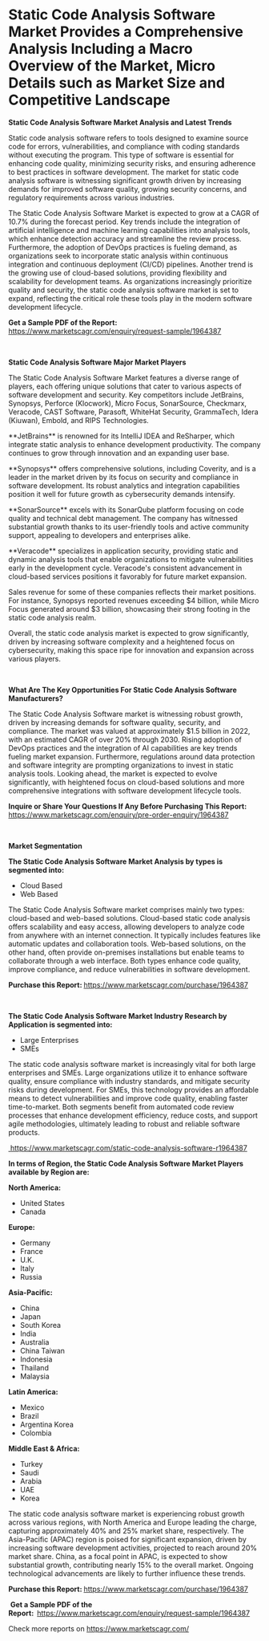 <p><h1>Static Code Analysis Software Market Provides a Comprehensive Analysis Including a Macro Overview of the Market, Micro Details such as Market Size and Competitive Landscape</h1></p><p><strong>Static Code Analysis Software Market Analysis and Latest Trends</strong></p>
<p><p>Static code analysis software refers to tools designed to examine source code for errors, vulnerabilities, and compliance with coding standards without executing the program. This type of software is essential for enhancing code quality, minimizing security risks, and ensuring adherence to best practices in software development. The market for static code analysis software is witnessing significant growth driven by increasing demands for improved software quality, growing security concerns, and regulatory requirements across various industries.</p><p>The Static Code Analysis Software Market is expected to grow at a CAGR of 10.7% during the forecast period. Key trends include the integration of artificial intelligence and machine learning capabilities into analysis tools, which enhance detection accuracy and streamline the review process. Furthermore, the adoption of DevOps practices is fueling demand, as organizations seek to incorporate static analysis within continuous integration and continuous deployment (CI/CD) pipelines. Another trend is the growing use of cloud-based solutions, providing flexibility and scalability for development teams. As organizations increasingly prioritize quality and security, the static code analysis software market is set to expand, reflecting the critical role these tools play in the modern software development lifecycle.</p></p>
<p><strong>Get a Sample PDF of the Report:&nbsp;</strong> <a href="https://www.marketscagr.com/enquiry/request-sample/1964387?utm_campaign=3285&utm_medium=2&utm_source=Github&utm_content=ia&utm_term=09032025&utm_id=static-code-analysis-software">https://www.marketscagr.com/enquiry/request-sample/1964387</a></p>
<p>&nbsp;</p>
<p><strong>Static Code Analysis Software Major Market Players</strong></p>
<p><p>The Static Code Analysis Software Market features a diverse range of players, each offering unique solutions that cater to various aspects of software development and security. Key competitors include JetBrains, Synopsys, Perforce (Klocwork), Micro Focus, SonarSource, Checkmarx, Veracode, CAST Software, Parasoft, WhiteHat Security, GrammaTech, Idera (Kiuwan), Embold, and RIPS Technologies.</p><p>**JetBrains** is renowned for its IntelliJ IDEA and ReSharper, which integrate static analysis to enhance development productivity. The company continues to grow through innovation and an expanding user base.</p><p>**Synopsys** offers comprehensive solutions, including Coverity, and is a leader in the market driven by its focus on security and compliance in software development. Its robust analytics and integration capabilities position it well for future growth as cybersecurity demands intensify.</p><p>**SonarSource** excels with its SonarQube platform focusing on code quality and technical debt management. The company has witnessed substantial growth thanks to its user-friendly tools and active community support, appealing to developers and enterprises alike.</p><p>**Veracode** specializes in application security, providing static and dynamic analysis tools that enable organizations to mitigate vulnerabilities early in the development cycle. Veracode's consistent advancement in cloud-based services positions it favorably for future market expansion.</p><p>Sales revenue for some of these companies reflects their market positions. For instance, Synopsys reported revenues exceeding $4 billion, while Micro Focus generated around $3 billion, showcasing their strong footing in the static code analysis realm. </p><p>Overall, the static code analysis market is expected to grow significantly, driven by increasing software complexity and a heightened focus on cybersecurity, making this space ripe for innovation and expansion across various players.</p></p>
<p>&nbsp;</p>
<p><strong>What Are The Key Opportunities For Static Code Analysis Software Manufacturers?</strong></p>
<p><p>The Static Code Analysis Software market is witnessing robust growth, driven by increasing demands for software quality, security, and compliance. The market was valued at approximately $1.5 billion in 2022, with an estimated CAGR of over 20% through 2030. Rising adoption of DevOps practices and the integration of AI capabilities are key trends fueling market expansion. Furthermore, regulations around data protection and software integrity are prompting organizations to invest in static analysis tools. Looking ahead, the market is expected to evolve significantly, with heightened focus on cloud-based solutions and more comprehensive integrations with software development lifecycle tools.</p></p>
<p><strong>Inquire or Share Your Questions If Any Before Purchasing This Report:</strong> <a href="https://www.marketscagr.com/enquiry/pre-order-enquiry/1964387?utm_campaign=3285&utm_medium=2&utm_source=Github&utm_content=ia&utm_term=09032025&utm_id=static-code-analysis-software">https://www.marketscagr.com/enquiry/pre-order-enquiry/1964387</a></p>
<p>&nbsp;</p>
<p><strong>Market Segmentation</strong></p>
<p><strong>The Static Code Analysis Software Market Analysis by types is segmented into:</strong></p>
<p><ul><li>Cloud Based</li><li>Web Based</li></ul></p>
<p><p>The Static Code Analysis Software market comprises mainly two types: cloud-based and web-based solutions. Cloud-based static code analysis offers scalability and easy access, allowing developers to analyze code from anywhere with an internet connection. It typically includes features like automatic updates and collaboration tools. Web-based solutions, on the other hand, often provide on-premises installations but enable teams to collaborate through a web interface. Both types enhance code quality, improve compliance, and reduce vulnerabilities in software development.</p></p>
<p><strong>Purchase this Report:&nbsp;</strong><a href="https://www.marketscagr.com/purchase/1964387?utm_campaign=3285&utm_medium=2&utm_source=Github&utm_content=ia&utm_term=09032025&utm_id=static-code-analysis-software">https://www.marketscagr.com/purchase/1964387</a></p>
<p>&nbsp;</p>
<p><strong>The Static Code Analysis Software Market Industry Research by Application is segmented into:</strong></p>
<p><ul><li>Large Enterprises</li><li>SMEs</li></ul></p>
<p><p>The static code analysis software market is increasingly vital for both large enterprises and SMEs. Large organizations utilize it to enhance software quality, ensure compliance with industry standards, and mitigate security risks during development. For SMEs, this technology provides an affordable means to detect vulnerabilities and improve code quality, enabling faster time-to-market. Both segments benefit from automated code review processes that enhance development efficiency, reduce costs, and support agile methodologies, ultimately leading to robust and reliable software products.</p></p>
<p><a href="https://www.marketscagr.com/static-code-analysis-software-r1964387?utm_campaign=3285&utm_medium=2&utm_source=Github&utm_content=ia&utm_term=09032025&utm_id=static-code-analysis-software">&nbsp;https://www.marketscagr.com/static-code-analysis-software-r1964387</a></p>
<p><strong>In terms of Region, the Static Code Analysis Software Market Players available by Region are:</strong></p>
<p>
    <p> <strong> North America: </strong>
        <ul>
            <li>United States</li>
            <li>Canada</li>
        </ul>
        </p> 
    <p> <strong> Europe: </strong>
        <ul>
            <li>Germany</li>
            <li>France</li>
            <li>U.K.</li>
            <li>Italy</li>
            <li>Russia</li>
        </ul>
        </p> 
    <p> <strong> Asia-Pacific: </strong>
        <ul>
            <li>China</li>
            <li>Japan</li>
            <li>South Korea</li>
            <li>India</li>
            <li>Australia</li>
            <li>China Taiwan</li>
            <li>Indonesia</li>
            <li>Thailand</li>
            <li>Malaysia</li>
        </ul>
        </p> 
    <p> <strong> Latin America: </strong>
        <ul>
            <li>Mexico</li>
            <li>Brazil</li>
            <li>Argentina Korea</li>
            <li>Colombia</li>
        </ul>
        </p> 
    <p> <strong> Middle East & Africa: </strong>
        <ul>
            <li>Turkey</li>
            <li>Saudi</li>
            <li>Arabia</li>
            <li>UAE</li>
            <li>Korea</li>
        </ul>
    </p>
    </p>
<p><p>The static code analysis software market is experiencing robust growth across various regions, with North America and Europe leading the charge, capturing approximately 40% and 25% market share, respectively. The Asia-Pacific (APAC) region is poised for significant expansion, driven by increasing software development activities, projected to reach around 20% market share. China, as a focal point in APAC, is expected to show substantial growth, contributing nearly 15% to the overall market. Ongoing technological advancements are likely to further influence these trends.</p></p>
<p><strong>Purchase this Report: </strong><a href="https://www.marketscagr.com/purchase/1964387?utm_campaign=3285&utm_medium=2&utm_source=Github&utm_content=ia&utm_term=09032025&utm_id=static-code-analysis-software">https://www.marketscagr.com/purchase/1964387</a></p>
<p>&nbsp;<strong>Get a Sample PDF of the Report:&nbsp;&nbsp;</strong><a href="https://www.marketscagr.com/enquiry/request-sample/1964387?utm_campaign=3285&utm_medium=2&utm_source=Github&utm_content=ia&utm_term=09032025&utm_id=static-code-analysis-software">https://www.marketscagr.com/enquiry/request-sample/1964387</a></p>
<p><strong></strong></p>
<p>Check more reports on <a href="https://www.marketscagr.com/?utm_campaign=3285&utm_medium=2&utm_source=Github&utm_content=ia&utm_term=09032025&utm_id=static-code-analysis-software">https://www.marketscagr.com/</a></p>